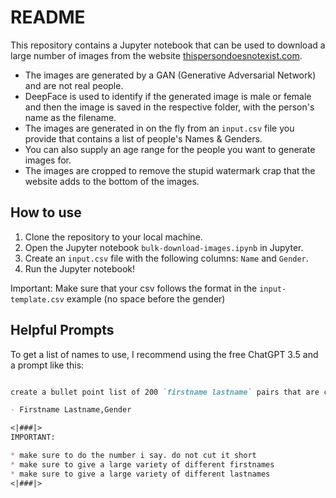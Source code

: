 # README

This repository contains a Jupyter notebook that can be used to download a large number of images from the website [thispersondoesnotexist.com](https://thispersondoesnotexist.com/). 

- The images are generated by a GAN (Generative Adversarial Network) and are not real people. 
- DeepFace is used to identify if the generated image is male or female and then the image is saved in the respective folder, with the person's name as the filename.
- The images are generated in on the fly from an `input.csv` file you provide that contains a list of people's Names & Genders.
- You can also supply an age range for the people you want to generate images for.
- The images are cropped to remove the stupid watermark crap that the website adds to the bottom of the images.

## How to use

1. Clone the repository to your local machine.
2. Open the Jupyter notebook `bulk-download-images.ipynb` in Jupyter.
3. Create an `input.csv` file with the following columns: `Name` and `Gender`.
4. Run the Jupyter notebook!

Important: Make sure that your csv follows the format in the `input-template.csv` example (no space before the gender)

## Helpful Prompts

To get a list of names to use, I recommend using the free ChatGPT 3.5 and a prompt like this:

```markdown

create a bullet point list of 200 `firstname lastname` pairs that are common american names for MALES in this format:

- Firstname Lastname,Gender

<|###|>
IMPORTANT:

* make sure to do the number i say. do not cut it short
* make sure to give a large variety of different firstnames 
* make sure to give a large variety of different lastnames
<|###|>
```